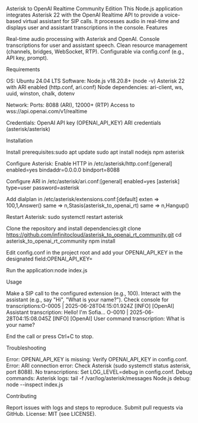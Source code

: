 Asterisk to OpenAI Realtime Community Edition
This Node.js application integrates Asterisk 22 with the OpenAI Realtime API to provide a voice-based virtual assistant for SIP calls. It processes audio in real-time and displays user and assistant transcriptions in the console.
Features

Real-time audio processing with Asterisk and OpenAI.
Console transcriptions for user and assistant speech.
Clean resource management (channels, bridges, WebSocket, RTP).
Configurable via config.conf (e.g., API key, prompt).

Requirements

OS: Ubuntu 24.04 LTS
Software:
Node.js v18.20.8+ (node -v)
Asterisk 22 with ARI enabled (http.conf, ari.conf)
Node dependencies: ari-client, ws, uuid, winston, chalk, dotenv


Network:
Ports: 8088 (ARI), 12000+ (RTP)
Access to wss://api.openai.com/v1/realtime


Credentials:
OpenAI API key (OPENAI_API_KEY)
ARI credentials (asterisk/asterisk)



Installation

Install prerequisites:sudo apt update
sudo apt install nodejs npm asterisk


Configure Asterisk:
Enable HTTP in /etc/asterisk/http.conf:[general]
enabled=yes
bindaddr=0.0.0.0
bindport=8088


Configure ARI in /etc/asterisk/ari.conf:[general]
enabled=yes
[asterisk]
type=user
password=asterisk


Add dialplan in /etc/asterisk/extensions.conf:[default]
exten => 100,1,Answer()
same => n,Stasis(asterisk_to_openai_rt)
same => n,Hangup()


Restart Asterisk: sudo systemctl restart asterisk


Clone the repository and install dependencies:git clone https://github.com/infinitocloud/asterisk_to_openai_rt_community.git
cd asterisk_to_openai_rt_community
npm install


Edit config.conf in the project root and add your OPENAI_API_KEY in the designated field:OPENAI_API_KEY=


Run the application:node index.js



Usage

Make a SIP call to the configured extension (e.g., 100).
Interact with the assistant (e.g., say "Hi", "What is your name?").
Check console for transcriptions:O-0005 | 2025-06-28T04:15:01.924Z [INFO] [OpenAI] Assistant transcription: Hello! I'm Sofia...
O-0010 | 2025-06-28T04:15:08.045Z [INFO] [OpenAI] User command transcription: What is your name?


End the call or press Ctrl+C to stop.

Troubleshooting

Error: OPENAI_API_KEY is missing: Verify OPENAI_API_KEY in config.conf.
Error: ARI connection error: Check Asterisk (sudo systemctl status asterisk, port 8088).
No transcriptions: Set LOG_LEVEL=debug in config.conf.
Debug commands:
Asterisk logs: tail -f /var/log/asterisk/messages
Node.js debug: node --inspect index.js



Contributing

Report issues with logs and steps to reproduce.
Submit pull requests via GitHub.
License: MIT (see LICENSE).
